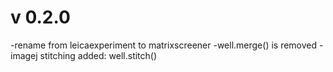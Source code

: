 # v 0.2.0
-rename from leicaexperiment to matrixscreener
-well.merge() is removed
-imagej stitching added: well.stitch()
